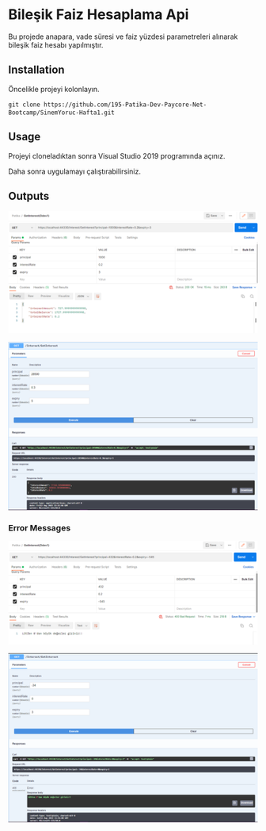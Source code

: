 # Bileşik Faiz Hesaplama Api
Bu projede anapara, vade süresi ve faiz yüzdesi parametreleri alınarak bileşik faiz hesabı yapılmıştır.

## Installation
Öncelikle projeyi kolonlayın.

```
git clone https://github.com/195-Patika-Dev-Paycore-Net-Bootcamp/SinemYoruc-Hafta1.git
```

## Usage
Projeyi cloneladıktan sonra Visual Studio 2019 programında açınız.

Daha sonra uygulamayı çalıştırabilirsiniz.


## Outputs

![Postman Çıktısı](Odev1/Screenshots/odev1-postman.png)


![Swagger Çıktısı](Odev1/Screenshots/odev1-swagger.png)

### Error Messages

![Postman Çıktısı](Odev1/Screenshots/odev1-postman2.png)


![Swagger Çıktısı](Odev1/Screenshots/odev1-swagger2.png)
